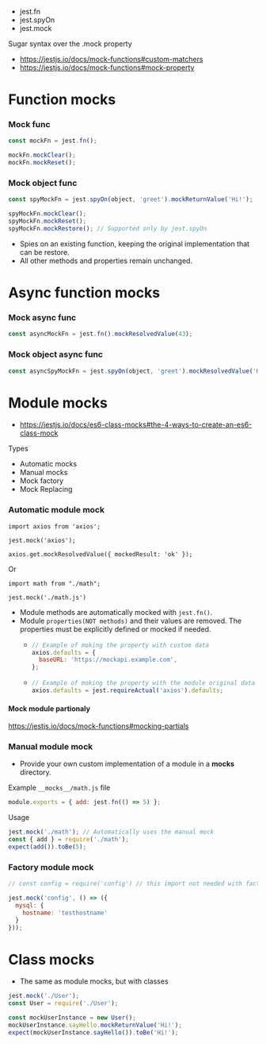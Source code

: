 - jest.fn
- jest.spyOn
- jest.mock

Sugar syntax over the .mock property
- https://jestjs.io/docs/mock-functions#custom-matchers
- https://jestjs.io/docs/mock-functions#mock-property

# Function mocks

### Mock func

```javascript
const mockFn = jest.fn();

mockFn.mockClear();
mockFn.mockReset();
```

### Mock object func

```javascript
const spyMockFn = jest.spyOn(object, 'greet').mockReturnValue('Hi!');

spyMockFn.mockClear();
spyMockFn.mockReset();
spyMockFn.mockRestore(); // Supported only by jest.spyOn
```
- Spies on an existing function, keeping the original implementation that can be restore.
- All other methods and properties remain unchanged.

# Async function mocks

### Mock async func

```javascript
const asyncMockFn = jest.fn().mockResolvedValue(43);
```

### Mock object async func

```javascript
const asyncSpyMockFn = jest.spyOn(object, 'greet').mockResolvedValue('Hi!');
```

# Module mocks

- https://jestjs.io/docs/es6-class-mocks#the-4-ways-to-create-an-es6-class-mock

Types
- Automatic mocks
- Manual mocks
- Mock factory
- Mock Replacing

### Automatic module mock
```
import axios from 'axios';

jest.mock('axios');

axios.get.mockResolvedValue({ mockedResult: 'ok' });
```
Or
```
import math from "./math";

jest.mock('./math.js')
```
- Module methods are automatically mocked with `jest.fn()`.
- Module `properties(NOT methods)` and their values are removed. The properties must be explicitly defined or mocked if needed.
  - ```javascript
    // Example of moking the property with custom data
    axios.defaults = {
      baseURL: 'https://mockapi.example.com',
    };
    ```
  - ```javascript
    // Example of moking the property with the module original data
    axios.defaults = jest.requireActual('axios').defaults;
    ```
#### Mock module partionaly

https://jestjs.io/docs/mock-functions#mocking-partials

### Manual module mock

- Provide your own custom implementation of a module in a __mocks__ directory.

Example `__mocks__/math.js` file
```javascript
module.exports = { add: jest.fn(() => 5) };
```

Usage
```javascript
jest.mock('./math'); // Automatically uses the manual mock
const { add } = require('./math');
expect(add()).toBe(5);
```

### Factory module mock

```javascript
// const config = require('config') // this import not needed with factory mock

jest.mock('config', () => ({
  mysql: {
    hostname: 'testhostname'
  }
}));
```

# Class mocks

- The same as module mocks, but with classes
```javascript
jest.mock('./User');
const User = require('./User');

const mockUserInstance = new User();
mockUserInstance.sayHello.mockReturnValue('Hi!');
expect(mockUserInstance.sayHello()).toBe('Hi!');
```
